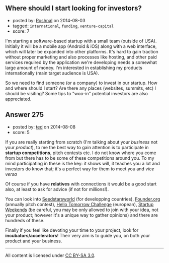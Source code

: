 ## Where should I start looking for investors?

- posted by: [Roshnal](https://stackexchange.com/users/872591/roshnal) on 2014-08-03
- tagged: `international`, `funding`, `venture-capital`
- score: 7

I'm starting a software-based startup with a small team (outside of USA). Initially it will be a mobile app (Android & iOS) along with a web interface, which will later be expanded into other platforms. It's hard to gain traction without proper marketing and also processes like hosting, and other paid services required by the application we're developing needs a somewhat large amount of money. I'm interested in establishing my products internationally (main target audience is USA). 

So we need to find someone (or a company) to invest in our startup. How and where should I start? Are there any places (websites, summits, etc) I should be visiting? Some tips to "woo-in" potential investors are also appreciated. 


## Answer 275

- posted by: [ted](https://stackexchange.com/users/4787317/ted) on 2014-08-08
- score: 5

<p>If you are really starting from scratch (I'm talking about your <em>business</em> not your <em>product</em>), to me the best way to gain attention is to participate in <strong>startup competitions</strong>, pitch contests etc. I do not know where you come from but there has to be some of these competitions around you. To my mind participating in these is the key: it shows will, it teaches you a lot and investors do know that; it's a perfect way for them to meet you and <em>vice versa</em></p>

<p>Of course if you have <strong>relatives</strong> with connections it would be a good start also, at least to ask for advice (if not for millions!).</p>

<p>You can look into <a href="http://www.seedstarsworld.com/">Seedstarsworld</a> (for developping countries), <a href="http://www.founder.org/home/">Founder.org</a> (annually pitch contest), <a href="http://www.hello-tomorrow.org/">Hello Tomorrow Challenge</a> (european), <a href="http://startupweekend.org/">Startup Weekends</a> (be careful, you may be only allowed to join with your idea, not your product; however it's a unique way to gather opinions) and there are hundreds of these.</p>

<p>Finally if you feel like devoting your time to your project, look for <strong>incubators/accelerators</strong>! Their very aim is to guide you, on both your product and your business.</p>




---

All content is licensed under [CC BY-SA 3.0](https://creativecommons.org/licenses/by-sa/3.0/).
